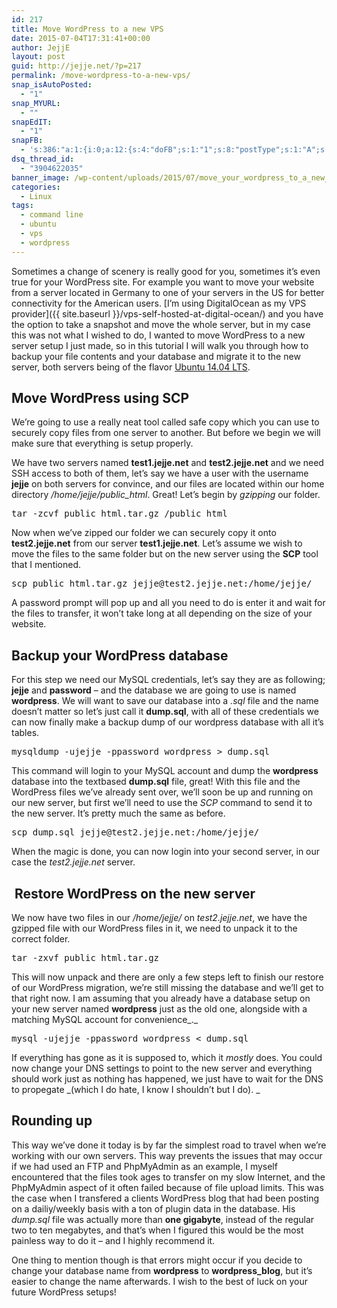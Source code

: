 ```yaml
---
id: 217
title: Move WordPress to a new VPS
date: 2015-07-04T17:31:41+00:00
author: JejjE
layout: post
guid: http://jejje.net/?p=217
permalink: /move-wordpress-to-a-new-vps/
snap_isAutoPosted:
  - "1"
snap_MYURL:
  - ""
snapEdIT:
  - "1"
snapFB:
  - 's:386:"a:1:{i:0;a:12:{s:4:"doFB";s:1:"1";s:8:"postType";s:1:"A";s:10:"AttachPost";s:1:"2";s:10:"SNAPformat";s:44:"%TITLE% at %SITENAME% using the Command Line";s:9:"isAutoImg";s:1:"A";s:8:"imgToUse";s:0:"";s:9:"isAutoURL";s:1:"A";s:8:"urlToUse";s:0:"";s:11:"isPrePosted";s:1:"1";s:8:"isPosted";s:1:"1";s:4:"pgID";s:31:"376126219133781_866370253442706";s:5:"pDate";s:19:"2015-07-04 17:36:58";}}";'
dsq_thread_id:
  - "3904622035"
banner_image: /wp-content/uploads/2015/07/move_your_wordpress_to_a_new_vps_using_command_tools.png
categories:
  - Linux
tags:
  - command line
  - ubuntu
  - vps
  - wordpress
---
```

Sometimes a change of scenery is really good for you, sometimes it&#8217;s even true for your WordPress site. For example you want to move your website from a server located in Germany to one of your servers in the US for better connectivity for the American users. [I&#8217;m using DigitalOcean as my VPS provider]({{ site.baseurl }}/vps-self-hosted-at-digital-ocean/) and you have the option to take a snapshot and move the whole server, but in my case this was not what I wished to do, I wanted to move WordPress to a new server setup I just made, so in this tutorial I will walk you through how to backup your file contents and your database and migrate it to the new server, both servers being of the flavor <a href="http://releases.ubuntu.com/14.04/" target="_blank" rel="nofollow">Ubuntu 14.04 LTS</a>.
<!--more-->
## Move WordPress using SCP

We&#8217;re going to use a really neat tool called safe copy which you can use to securely copy files from one server to another. But before we begin we will make sure that everything is setup properly.

We have two servers named **test1.jejje.net** and **test2.jejje.net** and we need SSH access to both of them, let&#8217;s say we have a user with the username **jejje** on both servers for convince, and our files are located within our home directory _/home/jejje/public_html_. Great! Let&#8217;s begin by _gzipping_ our folder.

<pre class="lang:default decode:true " title="Pack the public_html to public_html.tar.gz">tar -zcvf public_html.tar.gz /public_html</pre>

Now when we&#8217;ve zipped our folder we can securely copy it onto **test2.jejje.net** from our server **test1.jejje.net**. Let&#8217;s assume we wish to move the files to the same folder but on the new server using the **SCP** tool that I mentioned.

<pre class="lang:default decode:true" title="Securely copy file from test1.jejje.net to test2.jejje.net">scp public_html.tar.gz jejje@test2.jejje.net:/home/jejje/</pre>


A password prompt will pop up and all you need to do is enter it and wait for the files to transfer, it won&#8217;t take long at all depending on the size of your website.

## Backup your WordPress database

For this step we need our MySQL credentials, let&#8217;s say they are as following; **jejje** and **password** &#8211; and the database we are going to use is named **wordpress**. We will want to save our database into a _.sql_ file and the name doesn&#8217;t matter so let&#8217;s just call it **dump.sql**, with all of these credentials we can now finally make a backup dump of our wordpress database with all it&#8217;s tables.

<pre class="lang:default decode:true ">mysqldump -ujejje -ppassword wordpress > dump.sql</pre>

This command will login to your MySQL account and dump the **wordpress** database into the textbased **dump.sql** file, great! With this file and the WordPress files we&#8217;ve already sent over, we&#8217;ll soon be up and running on our new server, but first we&#8217;ll need to use the _SCP_ command to send it to the new server. It&#8217;s pretty much the same as before.

<pre class="lang:default decode:true" title="Transfer the SQL-file to the new server">scp dump.sql jejje@test2.jejje.net:/home/jejje/</pre>

When the magic is done, you can now login into your second server, in our case the _test2.jejje.net_ server.

##  Restore WordPress on the new server

We now have two files in our _/home/jejje/_ on _test2.jejje.net_, we have the gzipped file with our WordPress files in it, we need to unpack it to the correct folder.

<pre class="lang:default decode:true" title="Unpack the files">tar -zxvf public_html.tar.gz</pre>

This will now unpack and there are only a few steps left to finish our restore of our WordPress migration, we&#8217;re still missing the database and we&#8217;ll get to that right now. I am assuming that you already have a database setup on your new server named **wordpress** just as the old one, alongside with a matching MySQL account for convenience_._

<pre class="lang:default decode:true " title="Populate your database from the dump.sql">mysql -ujejje -ppassword wordpress < dump.sql</pre>

If everything has gone as it is supposed to, which it _mostly_ does. You could now change your DNS settings to point to the new server and everything should work just as nothing has happened, we just have to wait for the DNS to propegate _(which I do hate, I know I shouldn&#8217;t but I do). _

## Rounding up

This way we&#8217;ve done it today is by far the simplest road to travel when we&#8217;re working with our own servers. This way prevents the issues that may occur if we had used an FTP and PhpMyAdmin as an example, I myself encountered that the files took ages to transfer on my slow Internet, and the PhpMyAdmin aspect of it often failed because of file upload limits. This was the case when I transfered a clients WordPress blog that had been posting on a dailiy/weekly basis with a ton of plugin data in the database. His _dump.sql_ file was actually more than **one gigabyte**, instead of the regular two to ten megabytes, and that&#8217;s when I figured this would be the most painless way to do it &#8211; and I highly recommend it.

One thing to mention though is that errors might occur if you decide to change your database name from **wordpress** to **wordpress_blog**, but it&#8217;s easier to change the name afterwards. I wish to the best of luck on your future WordPress setups!

<div style="font-size:0px;height:0px;line-height:0px;margin:0;padding:0;clear:both">
</div>